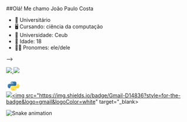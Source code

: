 ##Olá! Me chamo João Paulo Costa



- 📘 Universitário
- 🖥 Cursando: ciência da computação 
- 🏨 Universidade: Ceub
- 🤔 Idade: 18 
- 🧑🏻 Pronomes: ele/dele 

-->
<div>
  <a href="https://github.com/joaop0709">
    <img height="180em" src="https://github-readme-stats.vercel.app/api?username=joaop0709&show_icons=true&theme=dracula&include_all_commits=true&count_private=true"/>
    <img height="180em" src="https://github-readme-stats.vercel.app/api/top-langs/?username=joaop0709&layout=compact&langs_count=16&theme=dark"/>
  </a>
</div>


<div style="display: inline_block"><br>
  <img align="center" alt="Joao-Python" height="30" width="40" src="https://raw.githubusercontent.com/devicons/devicon/master/icons/python/python-original.svg">
﻿



<div>
   <a href = "https://instagram.com/jp.csales" target="_blank"><img src="https://img.shields.io/badge/Instagram-E4405F?style=for-the-badge&logo=instagram&logoColor=white" target="_blank></a>

  
  <a href = "mailto:joao.csales@sempreceub.com"><img src="https://img.shields.io/badge/Gmail-D14836?style=for-the-badge&logo=gmail&logoColor=white" target="_blank></a>
  
</div>

![Snake animation](https://github.com/rafaballerini2/rafaballerini2/blob/output/github-contribution-grid-snake.svg)
